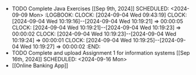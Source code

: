 - TODO Complete Java Exercises [[Sep 9th, 2024]]
  SCHEDULED: <2024-09-09 Mon>
  :LOGBOOK:
  CLOCK: [2024-09-04 Wed 09:43:19]
  CLOCK: [2024-09-04 Wed 10:19:16]--[2024-09-04 Wed 10:19:21] =>  00:00:05
  CLOCK: [2024-09-04 Wed 10:19:21]--[2024-09-04 Wed 10:19:23] =>  00:00:02
  CLOCK: [2024-09-04 Wed 10:19:23]--[2024-09-04 Wed 10:19:24] =>  00:00:01
  CLOCK: [2024-09-04 Wed 10:19:25]--[2024-09-04 Wed 10:19:27] =>  00:00:02
  :END:
- TODO Complete and upload Assignment 1 for information systems [[Sep 16th, 2024]]
  SCHEDULED: <2024-09-16 Mon>
- [[Online Banking App]]